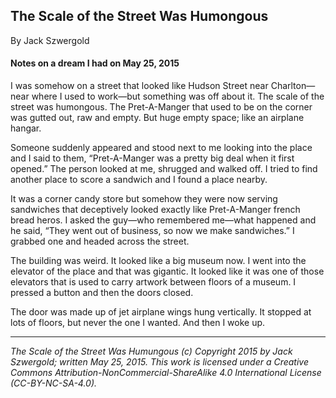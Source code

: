 ## The Scale of the Street Was Humongous

By Jack Szwergold

#### Notes on a dream I had on May 25, 2015

I was somehow on a street that looked like Hudson Street near Charlton—near where I used to work—but something was off about it. The scale of the street was humongous. The Pret-A-Manger that used to be on the corner was gutted out, raw and empty. But huge empty space; like an airplane hangar.

Someone suddenly appeared and stood next to me looking into the place and I said to them, “Pret-A-Manger was a pretty big deal when it first opened.” The person looked at me, shrugged and walked off. I tried to find another place to score a sandwich and I found a place nearby.

It was a corner candy store but somehow they were now serving sandwiches that deceptively looked exactly like Pret-A-Manger french bread heros. I asked the guy—who remembered me—what happened and he said, “They went out of business, so now we make sandwiches.” I grabbed one and headed across the street.

The building was weird. It looked like a big museum now. I went into the elevator of the place and that was gigantic. It looked like it was one of those elevators that is used to carry artwork between floors of a museum. I pressed a button and then the doors closed.

The door was made up of jet airplane wings hung vertically. It stopped at lots of floors, but never the one I wanted. And then I woke up.

***

*The Scale of the Street Was Humungous (c) Copyright 2015 by Jack Szwergold; written May 25, 2015. This work is licensed under a Creative Commons Attribution-NonCommercial-ShareAlike 4.0 International License (CC-BY-NC-SA-4.0).*